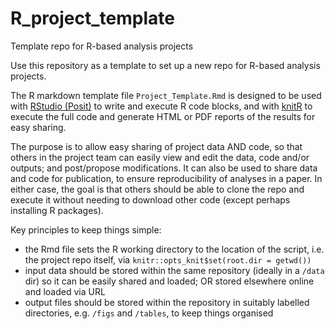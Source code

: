 # R_project_template
Template repo for R-based analysis projects

Use this repository as a template to set up a new repo for R-based analysis projects.

The R markdown template file `Project_Template.Rmd` is designed to be used with [RStudio (Posit)](https://posit.co/downloads/) to write and execute R code blocks, and with [knitR](https://yihui.org/knitr/) to execute the full code and generate HTML or PDF reports of the results for easy sharing.

The purpose is to allow easy sharing of project data AND code, so that others in the project team can easily view and edit the data, code and/or outputs; and post/propose modifications. It can also be used to share data and code for publication, to ensure reproducibility of analyses in a paper. In either case, the goal is that others should be able to clone the repo and execute it without needing to download other code (except perhaps installing R packages).

Key principles to keep things simple:
* the Rmd file sets the R working directory to the location of the script, i.e. the project repo itself, via `knitr::opts_knit$set(root.dir = getwd())`
* input data should be stored within the same repository (ideally in a `/data` dir) so it can be easily shared and loaded; OR stored elsewhere online and loaded via URL
* output files should be stored within the repository in suitably labelled directories, e.g. `/figs` and `/tables`, to keep things organised
